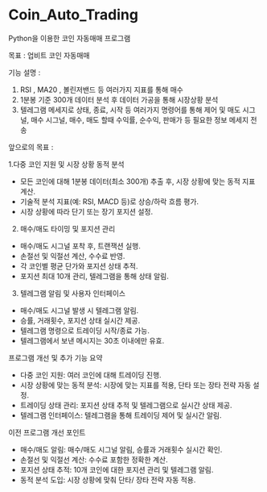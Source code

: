 # Coin_Auto_Trading
Python을 이용한 코인 자동매매 프로그램

목표 : 업비트 코인 자동매매

기능 설명 :

1. RSI , MA20 , 볼린저밴드 등 여러가지 지표를 통해 매수
2. 1분봉 기준 300개 데이터 분석 후 데이터 가공을 통해 시장상황 분석
3. 텔레그램 메세지로 상태, 종료, 시작 등 여러가지 명령어를 통해 제어 및
   매도 시그널, 매수 시그널, 매수, 매도 할때 수익률, 순수익, 판매가 등 필요한 정보 메세지 전송

앞으로의 목표 :

1.다중 코인 지원 및 시장 상황 동적 분석
-  모든 코인에 대해 1분봉 데이터(최소 300개) 추출 후, 시장 상황에 맞는 동적 지표 계산.
-  기술적 분석 지표(예: RSI, MACD 등)로 상승/하락 흐름 평가.
-  시장 상황에 따라 단기 또는 장기 포지션 설정.
2.   매수/매도 타이밍 및 포지션 관리
-  매수/매도 시그널 포착 후, 트랜잭션 실행.
-  손절선 및 익절선 계산, 수수료 반영.
-  각 코인별 평균 단가와 포지션 상태 추적.
-  포지션 최대 10개 관리, 텔레그램을 통해 상태 알림.
3. 텔레그램 알림 및 사용자 인터페이스
-  매수/매도 시그널 발생 시 텔레그램 알림.
-  승률, 거래횟수, 포지션 상태 실시간 제공.
-  텔레그램 명령으로 트레이딩 시작/종료 가능.
-  텔레그램에서 보낸 메시지는 30초 이내에만 유효.
  
프로그램 개선 및 추가 기능 요약

-  다중 코인 지원: 여러 코인에 대해 트레이딩 진행.
-  시장 상황에 맞는 동적 분석: 시장에 맞는 지표를 적용, 단타 또는 장타 전략 자동 설정.
-  트레이딩 상태 관리: 포지션 상태 추적 및 텔레그램으로 실시간 상태 제공.
-  텔레그램 인터페이스: 텔레그램을 통해 트레이딩 제어 및 실시간 알림.
  
이전 프로그램 개선 포인트

-  매수/매도 알림: 매수/매도 시그널 알림, 승률과 거래횟수 실시간 확인.
-  손절선 및 익절선 계산: 수수료 포함한 정확한 계산.
-  포지션 상태 추적: 10개 코인에 대한 포지션 관리 및 텔레그램 알림.
-  동적 분석 도입: 시장 상황에 맞춰 단타/ 장타 전략 자동 적용.

